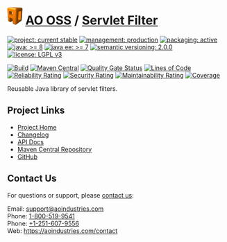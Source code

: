 # [<img src="ao-logo.png" alt="AO Logo" width="35" height="40">](https://github.com/ao-apps) [AO OSS](https://github.com/ao-apps/ao-oss) / [Servlet Filter](https://github.com/ao-apps/ao-servlet-filter)

[![project: current stable](https://oss.aoapps.com/ao-badges/project-current-stable.svg)](https://aoindustries.com/life-cycle#project-current-stable)
[![management: production](https://oss.aoapps.com/ao-badges/management-production.svg)](https://aoindustries.com/life-cycle#management-production)
[![packaging: active](https://oss.aoapps.com/ao-badges/packaging-active.svg)](https://aoindustries.com/life-cycle#packaging-active)  
[![java: &gt;= 8](https://oss.aoapps.com/ao-badges/java-8.svg)](https://docs.oracle.com/javase/8/)
[![java ee: &gt;= 7](https://oss.aoapps.com/ao-badges/javaee-7.svg)](https://docs.oracle.com/javaee/7/)
[![semantic versioning: 2.0.0](https://oss.aoapps.com/ao-badges/semver-2.0.0.svg)](http://semver.org/spec/v2.0.0.html)
[![license: LGPL v3](https://oss.aoapps.com/ao-badges/license-lgpl-3.0.svg)](https://www.gnu.org/licenses/lgpl-3.0)

[![Build](https://github.com/ao-apps/ao-servlet-filter/workflows/Build/badge.svg?branch=master)](https://github.com/ao-apps/ao-servlet-filter/actions?query=workflow%3ABuild)
[![Maven Central](https://maven-badges.herokuapp.com/maven-central/com.aoapps/ao-servlet-filter/badge.svg)](https://maven-badges.herokuapp.com/maven-central/com.aoapps/ao-servlet-filter)
[![Quality Gate Status](https://sonarcloud.io/api/project_badges/measure?branch=master&project=com.aoapps%3Aao-servlet-filter&metric=alert_status)](https://sonarcloud.io/dashboard?branch=master&id=com.aoapps%3Aao-servlet-filter)
[![Lines of Code](https://sonarcloud.io/api/project_badges/measure?branch=master&project=com.aoapps%3Aao-servlet-filter&metric=ncloc)](https://sonarcloud.io/component_measures?branch=master&id=com.aoapps%3Aao-servlet-filter&metric=ncloc)  
[![Reliability Rating](https://sonarcloud.io/api/project_badges/measure?branch=master&project=com.aoapps%3Aao-servlet-filter&metric=reliability_rating)](https://sonarcloud.io/component_measures?branch=master&id=com.aoapps%3Aao-servlet-filter&metric=Reliability)
[![Security Rating](https://sonarcloud.io/api/project_badges/measure?branch=master&project=com.aoapps%3Aao-servlet-filter&metric=security_rating)](https://sonarcloud.io/component_measures?branch=master&id=com.aoapps%3Aao-servlet-filter&metric=Security)
[![Maintainability Rating](https://sonarcloud.io/api/project_badges/measure?branch=master&project=com.aoapps%3Aao-servlet-filter&metric=sqale_rating)](https://sonarcloud.io/component_measures?branch=master&id=com.aoapps%3Aao-servlet-filter&metric=Maintainability)
[![Coverage](https://sonarcloud.io/api/project_badges/measure?branch=master&project=com.aoapps%3Aao-servlet-filter&metric=coverage)](https://sonarcloud.io/component_measures?branch=master&id=com.aoapps%3Aao-servlet-filter&metric=Coverage)

Reusable Java library of servlet filters.

## Project Links
* [Project Home](https://oss.aoapps.com/servlet-filter/)
* [Changelog](https://oss.aoapps.com/servlet-filter/changelog)
* [API Docs](https://oss.aoapps.com/servlet-filter/apidocs/)
* [Maven Central Repository](https://central.sonatype.com/search?namespace=com.aoapps&q=a%3Aao-servlet-filter)
* [GitHub](https://github.com/ao-apps/ao-servlet-filter)

## Contact Us
For questions or support, please [contact us](https://aoindustries.com/contact):

Email: [support@aoindustries.com](mailto:support@aoindustries.com)  
Phone: [1-800-519-9541](tel:1-800-519-9541)  
Phone: [+1-251-607-9556](tel:+1-251-607-9556)  
Web: https://aoindustries.com/contact
